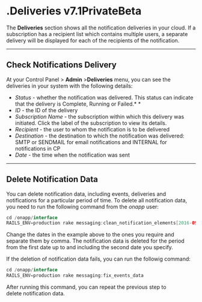 # .Deliveries v7.1PrivateBeta

The **Deliveries** section shows all the notification deliveries in your cloud. If a subscription has a recipient list which contains multiple users, a separate delivery will be displayed for each of the recipients of the notification.

------------------------------------------------------------------------

## Check Notifications Delivery

At your Control Panel &gt; **Admin** &gt;**Deliveries** menu, you can see the deliveries in your system with the following details:

-   *Status* - whether the notification was delivered. This status can indicate that the delivery is Complete, Running or Failed.*
    *
-   *ID* - the ID of the delivery
-   *Subscription Name* - the subscription within which this delivery was initiated. Click the label of the subscription to view its details.
-   *Recipient* - the user to whom the notification is to be delivered
-   *Destination* - the destination to which the notification was delivered: SMTP or SENDMAIL for email notifications and INTERNAL for notifications in CP
-   *Date* - the time when the notification was sent

------------------------------------------------------------------------

## Delete Notification Data

You can delete notification data, including events, deliveries and notifications for a particular period of time. To delete all notification data, you need to run the following command from the *onapp* user: 

``` java
cd /onapp/interface
RAILS_ENV=production rake messaging:clean_notification_elements[2016-09-20,2016-09-23]
```

Change the dates in the example above to the ones you require and separate them by comma. The notification data is deleted for the period from the first date up to and including the second date you specify.

If the deletion of notification data fails, you can run the followig command:

``` java
cd /onapp/interface
RAILS_ENV=production rake messaging:fix_events_data
```

After running this command, you can repeat the previous step to delete notification data.


